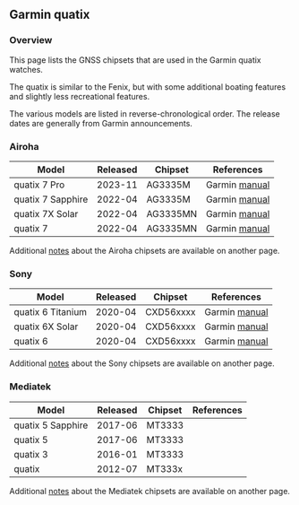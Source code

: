 ## Garmin quatix

### Overview

This page lists the GNSS chipsets that are used in the Garmin quatix watches.

The quatix is similar to the Fenix, but with some additional boating features and slightly less recreational features.

The various models are listed in reverse-chronological order. The release dates are generally from Garmin announcements.



### Airoha

| Model                       | Released   | Chipset | References |
| --------------------------- | ---------- | ---------- | ---------- |
| quatix 7 Pro | 2023-11 | AG3335M | Garmin [manual](https://www8.garmin.com/manuals/webhelp/GUID-6D76A13F-2195-4287-9B0C-2124AECF9717/EN-US/GUID-9AC5D40D-5CCE-4D21-B8C2-10A04B25E152.html) |
| quatix 7 Sapphire | 2022-04 | AG3335M | Garmin [manual](https://www8.garmin.com/manuals/webhelp/GUID-61792F90-CAB8-4B7C-954A-1E1A080A6FB6/EN-US/GUID-9AC5D40D-5CCE-4D21-B8C2-10A04B25E152.html) |
| quatix 7X Solar | 2022-04 | AG3335MN | Garmin [manual](https://www8.garmin.com/manuals/webhelp/GUID-6D76A13F-2195-4287-9B0C-2124AECF9717/EN-US/GUID-9AC5D40D-5CCE-4D21-B8C2-10A04B25E152.html) |
| quatix 7 | 2022-04 | AG3335MN | Garmin [manual](https://www8.garmin.com/manuals/webhelp/GUID-6D76A13F-2195-4287-9B0C-2124AECF9717/EN-US/GUID-9AC5D40D-5CCE-4D21-B8C2-10A04B25E152.html) |

Additional [notes](../../../chipsets/airoha/devices.md) about the Airoha chipsets are available on another page.



### Sony

| Model             | Released | Chipset   | References                                                   |
| ----------------- | -------- | --------- | ------------------------------------------------------------ |
| quatix 6 Titanium | 2020-04  | CXD56xxxx | Garmin [manual](https://www8.garmin.com/manuals/webhelp/GUID-3D8FCD7B-7C56-43A9-8665-5CDE4FFD7DF3/EN-US/GUID-31C5EBD6-A5E6-46FA-9EDE-43DBA4872546.html) |
| quatix 6X Solar   | 2020-04  | CXD56xxxx | Garmin [manual](https://www8.garmin.com/manuals/webhelp/GUID-3D8FCD7B-7C56-43A9-8665-5CDE4FFD7DF3/EN-US/GUID-31C5EBD6-A5E6-46FA-9EDE-43DBA4872546.html) |
| quatix 6          | 2020-04  | CXD56xxxx | Garmin [manual](https://www8.garmin.com/manuals/webhelp/GUID-3D8FCD7B-7C56-43A9-8665-5CDE4FFD7DF3/EN-US/GUID-31C5EBD6-A5E6-46FA-9EDE-43DBA4872546.html) |

Additional [notes](../../../chipsets/sony/devices.md) about the Sony chipsets are available on another page.



### Mediatek

| Model             | Released | Chipset | References |
| ----------------- | -------- | ------- | ---------- |
| quatix 5 Sapphire | 2017-06  | MT3333  |            |
| quatix 5          | 2017-06  | MT3333  |            |
| quatix 3          | 2016-01  | MT3333  |            |
| quatix            | 2012-07  | MT333x  |            |

Additional [notes](../../../chipsets/mediatek/devices.md) about the Mediatek chipsets are available on another page.

